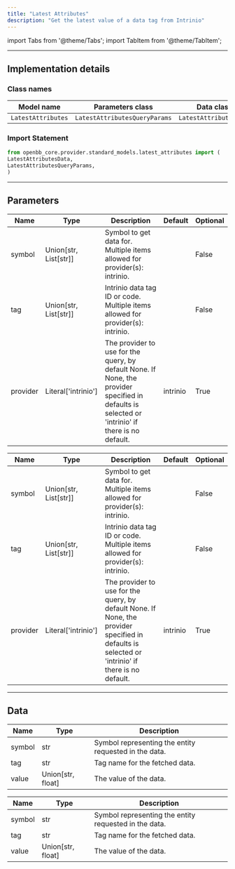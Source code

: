 ```yaml
---
title: "Latest Attributes"
description: "Get the latest value of a data tag from Intrinio"
---
```


<!-- markdownlint-disable MD012 MD031 MD033 -->

import Tabs from '@theme/Tabs';
import TabItem from '@theme/TabItem';

---

## Implementation details

### Class names

| Model name | Parameters class | Data class |
| ---------- | ---------------- | ---------- |
| `LatestAttributes` | `LatestAttributesQueryParams` | `LatestAttributesData` |

### Import Statement

```python
from openbb_core.provider.standard_models.latest_attributes import (
LatestAttributesData,
LatestAttributesQueryParams,
)
```

---

## Parameters

<Tabs>

<TabItem value='standard' label='standard'>

| Name | Type | Description | Default | Optional |
| ---- | ---- | ----------- | ------- | -------- |
| symbol | Union[str, List[str]] | Symbol to get data for. Multiple items allowed for provider(s): intrinio. |  | False |
| tag | Union[str, List[str]] | Intrinio data tag ID or code. Multiple items allowed for provider(s): intrinio. |  | False |
| provider | Literal['intrinio'] | The provider to use for the query, by default None. If None, the provider specified in defaults is selected or 'intrinio' if there is no default. | intrinio | True |
</TabItem>

<TabItem value='intrinio' label='intrinio'>

| Name | Type | Description | Default | Optional |
| ---- | ---- | ----------- | ------- | -------- |
| symbol | Union[str, List[str]] | Symbol to get data for. Multiple items allowed for provider(s): intrinio. |  | False |
| tag | Union[str, List[str]] | Intrinio data tag ID or code. Multiple items allowed for provider(s): intrinio. |  | False |
| provider | Literal['intrinio'] | The provider to use for the query, by default None. If None, the provider specified in defaults is selected or 'intrinio' if there is no default. | intrinio | True |
</TabItem>

</Tabs>

---

## Data

<Tabs>

<TabItem value='standard' label='standard'>

| Name | Type | Description |
| ---- | ---- | ----------- |
| symbol | str | Symbol representing the entity requested in the data. |
| tag | str | Tag name for the fetched data. |
| value | Union[str, float] | The value of the data. |
</TabItem>

<TabItem value='intrinio' label='intrinio'>

| Name | Type | Description |
| ---- | ---- | ----------- |
| symbol | str | Symbol representing the entity requested in the data. |
| tag | str | Tag name for the fetched data. |
| value | Union[str, float] | The value of the data. |
</TabItem>

</Tabs>

